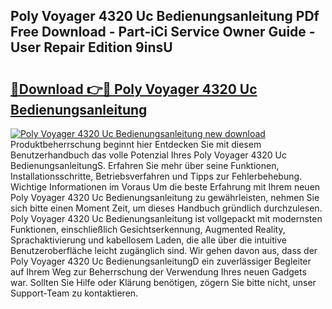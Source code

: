 ## Poly Voyager 4320 Uc Bedienungsanleitung PDf Free Download - Part-iCi Service Owner Guide - User Repair Edition 9insU

# <h2><a href="http://df24m1.blite.top/?on=Poly+Voyager+4320+Uc+Bedienungsanleitung">🔗Download 👉🔴 Poly Voyager 4320 Uc Bedienungsanleitung</a></h2>

[![Poly Voyager 4320 Uc Bedienungsanleitung new download](https://i.imgur.com/lujVjoI.png)](http://df24m1.blite.top/?on=Poly+Voyager+4320+Uc+Bedienungsanleitung)
Produktbeherrschung beginnt hier Entdecken Sie mit diesem Benutzerhandbuch das volle Potenzial Ihres Poly Voyager 4320 Uc BedienungsanleitungS. Erfahren Sie mehr über seine Funktionen, Installationsschritte, Betriebsverfahren und Tipps zur Fehlerbehebung. Wichtige Informationen im Voraus Um die beste Erfahrung mit Ihrem neuen Poly Voyager 4320 Uc Bedienungsanleitung zu gewährleisten, nehmen Sie sich bitte einen Moment Zeit, um dieses Handbuch gründlich durchzulesen. Poly Voyager 4320 Uc Bedienungsanleitung ist vollgepackt mit modernsten Funktionen, einschließlich Gesichtserkennung, Augmented Reality, Sprachaktivierung und kabellosem Laden, die alle über die intuitive Benutzeroberfläche leicht zugänglich sind. Wir gehen davon aus, dass der Poly Voyager 4320 Uc BedienungsanleitungD ein zuverlässiger Begleiter auf Ihrem Weg zur Beherrschung der Verwendung Ihres neuen Gadgets war. Sollten Sie Hilfe oder Klärung benötigen, zögern Sie bitte nicht, unser Support-Team zu kontaktieren.
